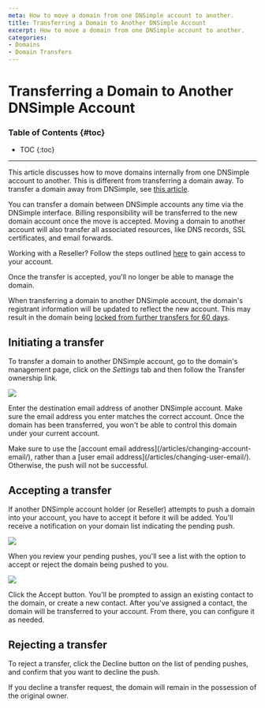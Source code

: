 ```yaml
---
meta: How to move a domain from one DNSimple account to another.
title: Transferring a Domain to Another DNSimple Account
excerpt: How to move a domain from one DNSimple account to another.
categories:
- Domains
- Domain Transfers
---
```


# Transferring a Domain to Another DNSimple Account

### Table of Contents {#toc}

* TOC
{:toc}

---

This article discusses how to move domains internally from one DNSimple account to another. This is different from transferring a domain away. To transfer a domain away from DNSimple, see [this article](https://support.dnsimple.com/articles/transferring-domain-away/).

You can transfer a domain between DNSimple accounts any time via the DNSimple interface. Billing responsibility will be transferred to the new domain account once the move is accepted. Moving a domain to another account will also transfer all associated resources, like DNS records, SSL certificates, and email forwards.

Working with a Reseller? Follow the steps outlined [here](#accepting-a-transfer) to gain access to your account.

<warning>
Once the transfer is accepted, you'll no longer be able to manage the domain.

When transferring a domain to another DNSimple account, the domain's registrant information will be updated to reflect the new account. This may result in the domain being [locked from further transfers for 60 days](/articles/icann-60-day-lock-registrant-change/).
</warning>

## Initiating a transfer

To transfer a domain to another DNSimple account, go to the domain's management page, click on the _Settings_ tab and then follow the <label>Transfer ownership</label> link.

![](/files/transfer-ownership.png)

Enter the destination email address of another DNSimple account. Make sure the email address you enter matches the correct account. Once the domain has been transferred, you won't be able to control this domain under your current account.

<warning>
Make sure to use the [account email address](/articles/changing-account-email/), rather than a [user email address](/articles/changing-user-email/). Otherwise, the push will not be successful.
</warning>

## Accepting a transfer

If another DNSimple account holder (or Reseller) attempts to push a domain into your account, you have to accept it before it will be added. You'll receive a notification on your domain list indicating the pending push.

![](/files/pending-push-notification.png)

When you review your pending pushes, you'll see a list with the option to accept or reject the domain being pushed to you.

![](/files/pending-pushes.jpg)

Click the <label>Accept</label> button. You'll be prompted to assign an existing contact to the domain, or create a new contact. After you've assigned a contact, the domain will be transferred to your account. From there, you can configure it as needed.

## Rejecting a transfer

To reject a transfer, click the <label>Decline</label> button on the list of pending pushes, and confirm that you want to decline the push.

<info>
If you decline a transfer request, the domain will remain in the possession of the original owner.
</info>
